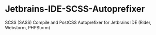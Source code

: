 # Jetbrains-IDE-SCSS-Autoprefixer
SCSS (SASS) Compile and PostCSS Autoprefixer for Jetbrains IDE (Rider, Webstorm, PHPStorm) 
